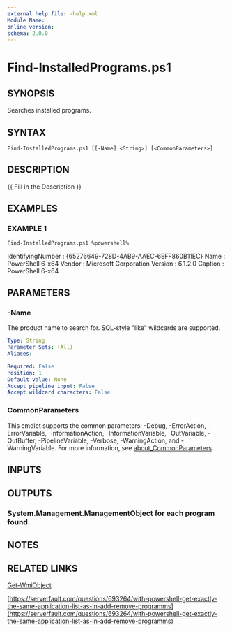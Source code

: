 ```yaml
---
external help file: -help.xml
Module Name:
online version:
schema: 2.0.0
---
```


# Find-InstalledPrograms.ps1

## SYNOPSIS
Searches installed programs.

## SYNTAX

```
Find-InstalledPrograms.ps1 [[-Name] <String>] [<CommonParameters>]
```

## DESCRIPTION
{{ Fill in the Description }}

## EXAMPLES

### EXAMPLE 1
```
Find-InstalledPrograms.ps1 %powershell%
```

IdentifyingNumber : {65276649-728D-4AB9-AAEC-6EFF860B11EC}
Name              : PowerShell 6-x64
Vendor            : Microsoft Corporation
Version           : 6.1.2.0
Caption           : PowerShell 6-x64

## PARAMETERS

### -Name
The product name to search for.
SQL-style "like" wildcards are supported.

```yaml
Type: String
Parameter Sets: (All)
Aliases:

Required: False
Position: 1
Default value: None
Accept pipeline input: False
Accept wildcard characters: False
```

### CommonParameters
This cmdlet supports the common parameters: -Debug, -ErrorAction, -ErrorVariable, -InformationAction, -InformationVariable, -OutVariable, -OutBuffer, -PipelineVariable, -Verbose, -WarningAction, and -WarningVariable. For more information, see [about_CommonParameters](http://go.microsoft.com/fwlink/?LinkID=113216).

## INPUTS

## OUTPUTS

### System.Management.ManagementObject for each program found.
## NOTES

## RELATED LINKS

[Get-WmiObject]()

[https://serverfault.com/questions/693264/with-powershell-get-exactly-the-same-application-list-as-in-add-remove-programms](https://serverfault.com/questions/693264/with-powershell-get-exactly-the-same-application-list-as-in-add-remove-programms)

